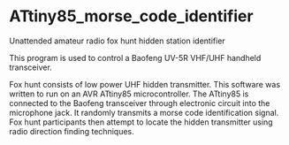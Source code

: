 # ATtiny85_morse_code_identifier
Unattended amateur radio fox hunt hidden station identifier

This program is used to control a Baofeng UV-5R VHF/UHF handheld transceiver.

Fox hunt consists of low power UHF hidden transmitter. This software was written to run on an AVR ATtiny85 microcontroller. The ATtiny85 is connected to the Baofeng transceiver through electronic circuit into the microphone jack. It randomly transmits a morse code identification signal. Fox hunt participants then attempt to locate the hidden transmitter using radio direction finding techniques.

